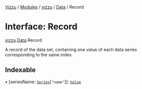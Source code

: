 [Vizzu](../README.md) / [Modules](../modules.md) / [vizzu](../modules/vizzu.md)
/ [Data](../modules/vizzu.Data.md) / Record

# Interface: Record

[vizzu](../modules/vizzu.md).[Data](../modules/vizzu.Data.md).Record

A record of the data set, containing one value of each data series corresponding
to the same index.

## Indexable

▪ \[seriesName: [`Series`](vizzu.Data.Series.md)\[`"name"`\]\]:
[`Value`](../modules/vizzu.Data.md#value)
